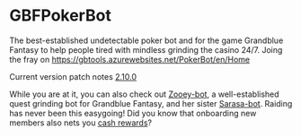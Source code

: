 # GBFPokerBot

The  best-established undetectable poker bot and for the game Grandblue Fantasy to help people tired with mindless grinding the casino 24/7.
Joing the fray on https://gbtools.azurewebsites.net/PokerBot/en/Home

Current version patch notes [2.10.0](https://gbtools.azurewebsites.net/SarasaBot/en/Home/PatchNotes#2-10-0)

While you are at it, you can also check out [Zooey-bot](https://github.com/Masuzu/ZooeyBot), a well-established quest grinding bot for Grandblue Fantasy, and her sister [Sarasa-bot](https://github.com/Masuzu/SarasaBot). Raiding has never been this easygoing! Did you know that onboarding new members also nets you [cash rewards](https://gbtools.azurewebsites.net/en/Home/AffiliateProgram)?
